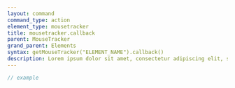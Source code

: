 ```yaml
---
layout: command
command_type: action
element_type: mousetracker
title: mousetracker.callback
parent: MouseTracker
grand_parent: Elements
syntax: getMouseTracker("ELEMENT_NAME").callback()
description: Lorem ipsum dolor sit amet, consectetur adipiscing elit, sed do eiusmod tempor incididunt ut labore et dolore magna aliqua. Ut enim ad minim veniam, quis nostrud exercitation ullamco laboris nisi ut aliquip ex ea commodo consequat.
---
```


```javascript
// example
```